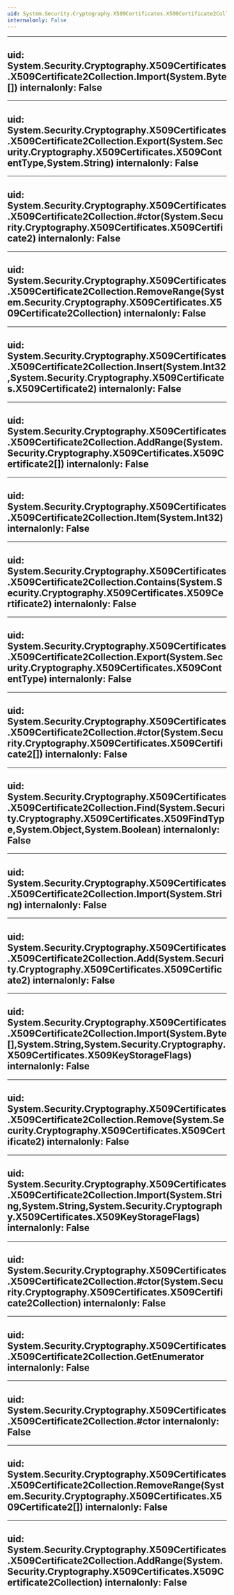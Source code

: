 ```yaml
---
uid: System.Security.Cryptography.X509Certificates.X509Certificate2Collection
internalonly: False
---
```


---
uid: System.Security.Cryptography.X509Certificates.X509Certificate2Collection.Import(System.Byte[])
internalonly: False
---

---
uid: System.Security.Cryptography.X509Certificates.X509Certificate2Collection.Export(System.Security.Cryptography.X509Certificates.X509ContentType,System.String)
internalonly: False
---

---
uid: System.Security.Cryptography.X509Certificates.X509Certificate2Collection.#ctor(System.Security.Cryptography.X509Certificates.X509Certificate2)
internalonly: False
---

---
uid: System.Security.Cryptography.X509Certificates.X509Certificate2Collection.RemoveRange(System.Security.Cryptography.X509Certificates.X509Certificate2Collection)
internalonly: False
---

---
uid: System.Security.Cryptography.X509Certificates.X509Certificate2Collection.Insert(System.Int32,System.Security.Cryptography.X509Certificates.X509Certificate2)
internalonly: False
---

---
uid: System.Security.Cryptography.X509Certificates.X509Certificate2Collection.AddRange(System.Security.Cryptography.X509Certificates.X509Certificate2[])
internalonly: False
---

---
uid: System.Security.Cryptography.X509Certificates.X509Certificate2Collection.Item(System.Int32)
internalonly: False
---

---
uid: System.Security.Cryptography.X509Certificates.X509Certificate2Collection.Contains(System.Security.Cryptography.X509Certificates.X509Certificate2)
internalonly: False
---

---
uid: System.Security.Cryptography.X509Certificates.X509Certificate2Collection.Export(System.Security.Cryptography.X509Certificates.X509ContentType)
internalonly: False
---

---
uid: System.Security.Cryptography.X509Certificates.X509Certificate2Collection.#ctor(System.Security.Cryptography.X509Certificates.X509Certificate2[])
internalonly: False
---

---
uid: System.Security.Cryptography.X509Certificates.X509Certificate2Collection.Find(System.Security.Cryptography.X509Certificates.X509FindType,System.Object,System.Boolean)
internalonly: False
---

---
uid: System.Security.Cryptography.X509Certificates.X509Certificate2Collection.Import(System.String)
internalonly: False
---

---
uid: System.Security.Cryptography.X509Certificates.X509Certificate2Collection.Add(System.Security.Cryptography.X509Certificates.X509Certificate2)
internalonly: False
---

---
uid: System.Security.Cryptography.X509Certificates.X509Certificate2Collection.Import(System.Byte[],System.String,System.Security.Cryptography.X509Certificates.X509KeyStorageFlags)
internalonly: False
---

---
uid: System.Security.Cryptography.X509Certificates.X509Certificate2Collection.Remove(System.Security.Cryptography.X509Certificates.X509Certificate2)
internalonly: False
---

---
uid: System.Security.Cryptography.X509Certificates.X509Certificate2Collection.Import(System.String,System.String,System.Security.Cryptography.X509Certificates.X509KeyStorageFlags)
internalonly: False
---

---
uid: System.Security.Cryptography.X509Certificates.X509Certificate2Collection.#ctor(System.Security.Cryptography.X509Certificates.X509Certificate2Collection)
internalonly: False
---

---
uid: System.Security.Cryptography.X509Certificates.X509Certificate2Collection.GetEnumerator
internalonly: False
---

---
uid: System.Security.Cryptography.X509Certificates.X509Certificate2Collection.#ctor
internalonly: False
---

---
uid: System.Security.Cryptography.X509Certificates.X509Certificate2Collection.RemoveRange(System.Security.Cryptography.X509Certificates.X509Certificate2[])
internalonly: False
---

---
uid: System.Security.Cryptography.X509Certificates.X509Certificate2Collection.AddRange(System.Security.Cryptography.X509Certificates.X509Certificate2Collection)
internalonly: False
---
